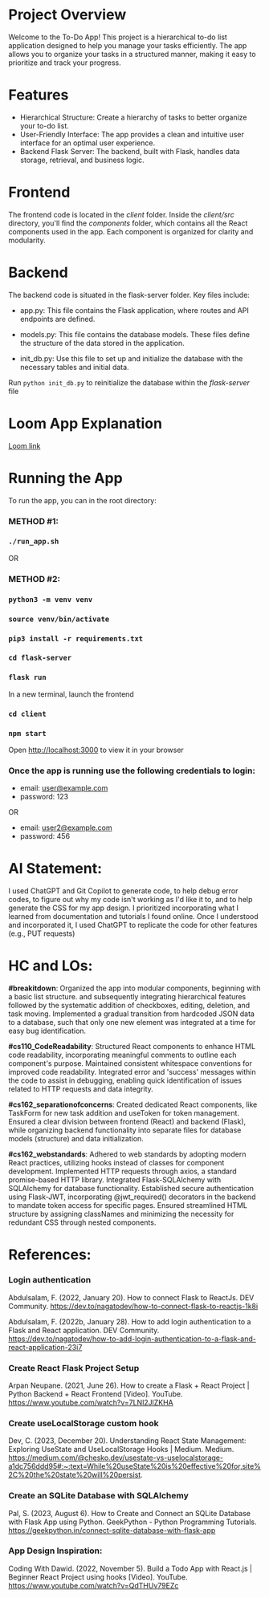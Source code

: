 # Project Overview
Welcome to the To-Do App! This project is a hierarchical to-do list application designed to help you manage your tasks efficiently. The app allows you to organize your tasks in a structured manner, making it easy to prioritize and track your progress.

# Features
* Hierarchical Structure: Create a hierarchy of tasks to better organize your to-do list.
* User-Friendly Interface: The app provides a clean and intuitive user interface for an optimal user experience.
* Backend Flask Server: The backend, built with Flask, handles data storage, retrieval, and business logic.

# Frontend
The frontend code is located in the *client* folder. Inside the *client/src* directory, you'll find the *components* folder, which contains all the React components used in the app. Each component is organized for clarity and modularity.

# Backend
The backend code is situated in the flask-server folder. Key files include:

* app.py: This file contains the Flask application, where routes and API endpoints are defined.

* models.py: This file contains the database models. These files define the structure of the data stored in the application.

* init_db.py: Use this file to set up and initialize the database with the necessary tables and initial data. 

Run `python init_db.py` to reinitialize the database within the *flask-server* file

# Loom App Explanation

[Loom link]()

# Running the App

To run the app, you can in the root directory:

### METHOD #1:

### `./run_app.sh`

OR 

### METHOD #2:

### `python3 -m venv venv`
### `source venv/bin/activate`
### `pip3 install -r requirements.txt`
### `cd flask-server`
### `flask run`

In a new terminal, launch the frontend

### `cd client`
### `npm start`

Open [http://localhost:3000](http://localhost:3000) to view it in your browser

### Once the app is running use the following credentials to login:

* email: user@example.com
* password: 123

OR

* email: user2@example.com
* password: 456


# AI Statement: 

I used ChatGPT and Git Copilot to generate code, to help debug error codes, to figure out why my code isn't working as I'd like it to, and to help generate the CSS for my app design. I prioritized incorporating what I learned from documentation and tutorials I found online. Once I understood and incorporated it, I used ChatGPT to replicate the code for other features (e.g., PUT requests)

# HC and LOs:

**#breakitdown**: Organized the app into modular components, beginning with a basic list structure. and subsequently integrating hierarchical features followed by the systematic addition of checkboxes, editing, deletion, and task moving. Implemented a gradual transition from hardcoded JSON data to a database, such that only one new element was integrated at a time for easy bug identification.

**#cs110_CodeReadability**: Structured React components to enhance HTML code readability, incorporating meaningful comments to outline each component's purpose. Maintained consistent whitespace conventions for improved code readability. Integrated error and 'success' messages within the code to assist in debugging, enabling quick identification of issues related to HTTP requests and data integrity.

**#cs162_separationofconcerns**: Created dedicated React components, like TaskForm for new task addition and useToken for token management. Ensured a clear division between frontend (React) and backend (Flask), while organizing backend functionality into separate files for database models (structure) and data initialization.

**#cs162_webstandards**: Adhered to web standards by adopting modern React practices, utilizing hooks instead of classes for component development. Implemented HTTP requests through axios, a standard promise-based HTTP library. Integrated Flask-SQLAlchemy with SQLAlchemy for database functionality. Established secure authentication using Flask-JWT, incorporating @jwt_required() decorators in the backend to mandate token access for specific pages. Ensured streamlined HTML structure by assigning classNames and minimizing the necessity for redundant CSS through nested components.


# References:

### Login authentication
Abdulsalam, F. (2022, January 20). How to connect Flask to ReactJs. DEV Community. https://dev.to/nagatodev/how-to-connect-flask-to-reactjs-1k8i

Abdulsalam, F. (2022b, January 28). How to add login authentication to a Flask and React application. DEV Community. https://dev.to/nagatodev/how-to-add-login-authentication-to-a-flask-and-react-application-23i7

### Create React Flask Project Setup
Arpan Neupane. (2021, June 26). How to create a Flask + React Project | Python Backend + React Frontend [Video]. YouTube. https://www.youtube.com/watch?v=7LNl2JlZKHA

### Create useLocalStorage custom hook
Dev, C. (2023, December 20). Understanding React State Management: Exploring UseState and UseLocalStorage Hooks | Medium. Medium. https://medium.com/@chesko.dev/usestate-vs-uselocalstorage-a1dc756ddd95#:~:text=While%20useState%20is%20effective%20for,site%2C%20the%20state%20will%20persist.

### Create an SQLite Database with SQLAlchemy
Pal, S. (2023, August 6). How to Create and Connect an SQLite Database with Flask App using Python. GeekPython - Python Programming Tutorials. https://geekpython.in/connect-sqlite-database-with-flask-app

### App Design Inspiration:
Coding With Dawid. (2022, November 5). Build a Todo App with React.js | Beginner React Project using hooks [Video]. YouTube. https://www.youtube.com/watch?v=QdTHUv79EZc
